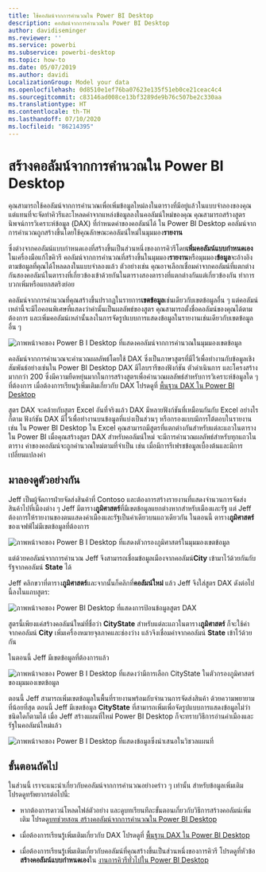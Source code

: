 ```yaml
---
title: ใช้คอลัมน์จากการคำนวณใน Power BI Desktop
description: คอลัมน์จากการคำนวณใน Power BI Desktop
author: davidiseminger
ms.reviewer: ''
ms.service: powerbi
ms.subservice: powerbi-desktop
ms.topic: how-to
ms.date: 05/07/2019
ms.author: davidi
LocalizationGroup: Model your data
ms.openlocfilehash: 0d8510e1ef76ba07623e135f51eb0ce21ceac4c4
ms.sourcegitcommit: c83146ad008ce13bf3289de9b76c507be2c330aa
ms.translationtype: HT
ms.contentlocale: th-TH
ms.lasthandoff: 07/10/2020
ms.locfileid: "86214395"
---
```

# <a name="create-calculated-columns-in-power-bi-desktop"></a>สร้างคอลัมน์จากการคำนวณใน Power BI Desktop
คุณสามารถใช้คอลัมน์จากการคำนวณเพื่อเพิ่มข้อมูลใหม่ลงในตารางที่มีอยู่แล้วในแบบจำลองของคุณ แต่แทนที่จะจัดทำคิวรีและโหลดค่าจากแหล่งข้อมูลลงในคอลัมน์ใหม่ของคุณ คุณสามารถสร้างสูตรนิพจน์การวิเคราะห์ข้อมูล (DAX) ที่กำหนดค่าของคอลัมน์ได้ ใน Power BI Desktop คอลัมน์จากการคำนวณถูกสร้างขึ้นโดยใช้คุณลักษณะคอลัมน์ใหม่ในมุมมอง**รายงาน**

ซึ่งต่างจากคอลัมน์แบบกำหนดเองที่สร้างขึ้นเป็นส่วนหนึ่งของการคิวรีโดย**เพิ่มคอลัมน์แบบกำหนดเอง**ในเครื่องมือแก้ไขคิวรี คอลัมน์จากการคำนวณที่สร้างขึ้นในมุมมอง**รายงาน**หรือมุมมอง**ข้อมูล**จะอ้างอิงตามข้อมูลที่คุณได้โหลดลงในแบบจำลองแล้ว ตัวอย่างเช่น คุณอาจเลือกเชื่อมค่าจากคอลัมน์ที่แตกต่างกันสองคอลัมน์ในตารางที่เกี่ยวข้องเข้าด้วยกันในตารางสองตารางที่แตกต่างกันแต่เกี่ยวข้องกัน ทำการบวกเพิ่มหรือแยกสตริงย่อย

คอลัมน์จากการคำนวณที่คุณสร้างขึ้นปรากฏในรายการ**เขตข้อมูล**เช่นเดียวกับเขตข้อมูลอื่น ๆ แต่คอลัมน์เหล่านี้จะมีไอคอนพิเศษที่แสดงว่าค่านั้นเป็นผลลัพธ์ของสูตร คุณสามารถตั้งชื่อคอลัมน์ของคุณได้ตามต้องการ และเพิ่มคอลัมน์เหล่านั้นลงในการจัดรูปแบบการแสดงข้อมูลในรายงานเช่นเดียวกับเขตข้อมูลอื่น ๆ

![ภาพหน้าจอของ Power B I Desktop ที่แสดงคอลัมน์จากการคำนวณในมุมมองเขตข้อมูล](media/desktop-calculated-columns/calccolinpbid_fields.png)
 
คอลัมน์จากการคำนวณจะคำนวณผลลัพธ์โดยใช้ DAX ซึ่งเป็นภาษาสูตรที่มีไว้เพื่อทำงานกับข้อมูลเชิงสัมพันธ์อย่างเช่นใน Power BI Desktop DAX มีไลบรารีของฟังก์ชัน ตัวดำเนินการ และโครงสร้างมากกว่า 200 ซึ่งมีความยืดหยุ่นมากในการสร้างสูตรเพื่อคำนวณผลลัพธ์สำหรับการวิเคราะห์ข้อมูลใด ๆ ที่ต้องการ เมื่อต้องการเรียนรู้เพิ่มเติมเกี่ยวกับ DAX โปรดดูที่ [พื้นฐาน DAX ใน Power BI Desktop](desktop-quickstart-learn-dax-basics.md)

สูตร DAX จะคล้ายกับสูตร Excel อันที่จริงแล้ว DAX มีหลายฟังก์ชันที่เหมือนกันกับ Excel อย่างไรก็ตาม ฟังก์ชัน DAX มีไว้เพื่อทำงานบนข้อมูลที่แบ่งเป็นส่วนๆ หรือกรองแบบมีการโต้ตอบในรายงาน เช่น ใน Power BI Desktop ใน Excel คุณสามารถมีสูตรที่แตกต่างกันสำหรับแต่ละแถวในตาราง ใน Power BI เมื่อคุณสร้างสูตร DAX สำหรับคอลัมน์ใหม่ จะมีการคำนวณผลลัพธ์สำหรับทุกแถวในตาราง ค่าของคอลัมน์จะถูกคำนวณใหม่ตามที่จำเป็น เช่น เมื่อมีการรีเฟรชข้อมูลเบื้องต้นและมีการเปลี่ยนแปลงค่า

## <a name="lets-look-at-an-example"></a>มาลองดูตัวอย่างกัน
Jeff เป็นผู้จัดการฝ่ายจัดส่งสินค้าที่ Contoso และต้องการสร้างรายงานที่แสดงจำนวนการจัดส่งสินค้าไปที่เมืองต่าง ๆ Jeff มีตาราง**ภูมิศาสตร์**ที่มีเขตข้อมูลแยกต่างหากสำหรับเมืองและรัฐ แต่ Jeff ต้องการให้รายงานของตนแสดงค่าเมืองและรัฐเป็นค่าเดียวบนแถวเดียวกัน ในตอนนี้ ตาราง**ภูมิศาสตร์**ของเจฟฟ์ไม่มีเขตข้อมูลที่ต้องการ

![ภาพหน้าจอของ Power B I Desktop ที่แสดงตัวกรองภูมิศาสตร์ในมุมมองเขตข้อมูล](media/desktop-calculated-columns/calccolinpbid_cityandstatefields.png)

แต่ด้วยคอลัมน์จากการคำนวณ Jeff จึงสามารถเชื่อมข้อมูลเมืองจากคอลัมน์**City** เข้ามาไว้ด้วยกันกับรัฐจากคอลัมน์ **State** ได้

Jeff คลิกขวาที่ตาราง**ภูมิศาสตร์**และจากนั้นก็คลิกที่**คอลัมน์ใหม่** แล้ว Jeff จึงใส่สูตร DAX ดังต่อไปนี้ลงในแถบสูตร:

![ภาพหน้าจอของ Power BI Desktop ที่แสดงการป้อนข้อมูลสูตร DAX](media/desktop-calculated-columns/calccolinpbid_formula.png)

สูตรนี้เพียงแค่สร้างคอลัมน์ใหม่ที่ชื่อว่า **CityState** สำหรับแต่ละแถวในตาราง**ภูมิศาสตร์** ก็จะใช้ค่าจากคอลัมน์ **City** เพิ่มเครื่องหมายจุลภาคและช่องว่าง แล้วจึงเชื่อมค่าจากคอลัมน์ **State** เข้าไว้ด้วยกัน

ในตอนนี้ Jeff มีเขตข้อมูลที่ต้องการแล้ว

![ภาพหน้าจอของ Power B I Desktop ที่แสดงว่ามีการเลือก CityState ในตัวกรองภูมิศาสตร์ของมุมมองเขตข้อมูล](media/desktop-calculated-columns/calccolinpbid_citystatefield.png)

ตอนนี้ Jeff สามารถเพิ่มเขตข้อมูลในพื้นที่รายงานพร้อมกับจำนวนการจัดส่งสินค้า ด้วยความพยายามที่น้อยที่สุด ตอนนี้ Jeff มีเขตข้อมูล **CityState** ที่สามารถเพิ่มเพื่อจัดรูปแบบการแสดงข้อมูลไม่ว่าชนิดใดก็ตามได้ เมื่อ Jeff สร้างแผนที่ใหม่ Power BI Desktop ก็จะทราบวิธีการอ่านค่าเมืองและรัฐในคอลัมน์ใหม่แล้ว

![ภาพหน้าจอของ Power B I Desktop ที่แสดงข้อมูลซึ่งนำเสนอในวิชวลแผนที่](media/desktop-calculated-columns/calccolinpbid_citystatemap.png)

## <a name="next-steps"></a>ขั้นตอนถัดไป
ในส่วนนี้ เราจะแนะนำเกี่ยวกับคอลัมน์จากการคำนวณอย่างคร่าว ๆ เท่านั้น สำหรับข้อมูลเพิ่มเติม โปรดดูทรัพยากรต่อไปนี้:

* หากต้องการดาวน์โหลดไฟล์ตัวอย่าง และดูบทเรียนทีละขั้นตอนเกี่ยวกับวิธีการสร้างคอลัมน์เพิ่มเติม โปรดดู[บทช่วยสอน สร้างคอลัมน์จากการคำนวณใน Power BI Desktop](desktop-tutorial-create-calculated-columns.md)

* เมื่อต้องการเรียนรู้เพิ่มเติมเกี่ยวกับ DAX โปรดดูที่ [พื้นฐาน DAX ใน Power BI Desktop](desktop-quickstart-learn-dax-basics.md)

* เมื่อต้องการเรียนรู้เพิ่มเติมเกี่ยวกับคอลัมน์ที่คุณสร้างขึ้นเป็นส่วนหนึ่งของการคิวรี โปรดดูที่หัวข้อ **สร้างคอลัมน์แบบกำหนดเอง**ใน [งานการคิวรีทั่วไปใน Power BI Desktop](desktop-common-query-tasks.md)  

